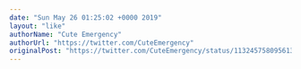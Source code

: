 ```yaml
---
date: "Sun May 26 01:25:02 +0000 2019"
layout: "like"
authorName: "Cute Emergency"
authorUrl: "https://twitter.com/CuteEmergency"
originalPost: "https://twitter.com/CuteEmergency/status/1132457580956135424"
---
```

